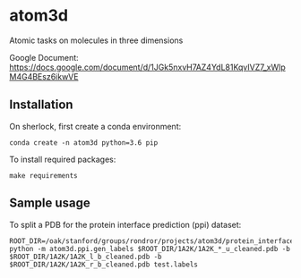 # atom3d
Atomic tasks on molecules in three dimensions


Google Document:
https://docs.google.com/document/d/1JGk5nxvH7AZ4YdL81KqvIVZ7_xWlpM4G4BEsz6ikwVE

## Installation

On sherlock, first create a conda environment:

`conda create -n atom3d python=3.6 pip`

To install required packages:

`make requirements`

## Sample usage

To split a PDB for the protein interface prediction (ppi) dataset:

```
ROOT_DIR=/oak/stanford/groups/rondror/projects/atom3d/protein_interface_prediction/DB5
python -m atom3d.ppi.gen_labels $ROOT_DIR/1A2K/1A2K_*_u_cleaned.pdb -b $ROOT_DIR/1A2K/1A2K_l_b_cleaned.pdb -b $ROOT_DIR/1A2K/1A2K_r_b_cleaned.pdb test.labels
```
